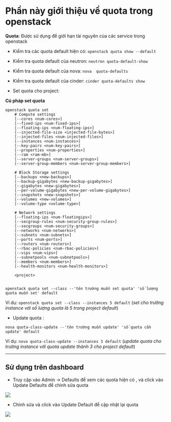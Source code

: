 # Phần này giới thiệu về quota trong openstack

**Quota**: Được sử dụng để giới hạn tài nguyên của các service trong openstack

- Kiểm tra các quota default hiện có: `openstack quota show --default`

- Kiểm tra quota default của neutron: `neutron quota-default-show`

- Kiểm tra quota default của nova: `nova  quota-defaults`

- Kiểm tra quota default của cinder: `cinder quota-defaults show`

- Set quota cho project:

**Cú pháp set quota**
```
openstack quota set
    # Compute settings
    [--cores <num-cores>]
    [--fixed-ips <num-fixed-ips>]
    [--floating-ips <num-floating-ips>]
    [--injected-file-size <injected-file-bytes>]
    [--injected-files <num-injected-files>]
    [--instances <num-instances>]
    [--key-pairs <num-key-pairs>]
    [--properties <num-properties>]
    [--ram <ram-mb>]
    [--server-groups <num-server-groups>]
    [--server-group-members <num-server-group-members>]

    # Block Storage settings
    [--backups <new-backups>]
    [--backup-gigabytes <new-backup-gigabytes>]
    [--gigabytes <new-gigabytes>]
    [--per-volume-gigabytes <new-per-volume-gigabytes>]
    [--snapshots <new-snapshots>]
    [--volumes <new-volumes>]
    [--volume-type <volume-type>]

    # Network settings
    [--floating-ips <num-floatingips>]
    [--secgroup-rules <num-security-group-rules>]
    [--secgroups <num-security-groups>]
    [--networks <num-networks>]
    [--subnets <num-subnets>]
    [--ports <num-ports>]
    [--routers <num-routers>]
    [--rbac-policies <num-rbac-policies>]
    [--vips <num-vips>]
    [--subnetpools <num-subnetpools>]
    [--members <num-members>]
    [--health-monitors <num-health-monitors>]

    <project>
    
```

```
openstack quota set --class --'tên trường muốn set quota' 'số lượng quota muốn set' default
```

Ví dụ: `openstack quota set --class --instances 5 default`  (*set cho trường instance với số lượng quota là 5 trong project default*)

- Update quota : 
```
nova quota-class-update --'tên trường muốn update' 'số quota cần update' default
```

Ví dụ: `nova quota-class-update --instances 3 default` (*update quota cho trường instance với quota update thành 3 cho project default*)

----------------

## Sử dụng trên dashboard

- Truy cập vào Admin -> Defaults để xem các quota hiện có , và click vào Update Defaults để chỉnh sửa quota

<img src="https://i.imgur.com/l6oouNw.png">

- Chỉnh sửa và click vào Update Default để cập nhật lại quota

<img src="https://i.imgur.com/sdxyUJl.png">
